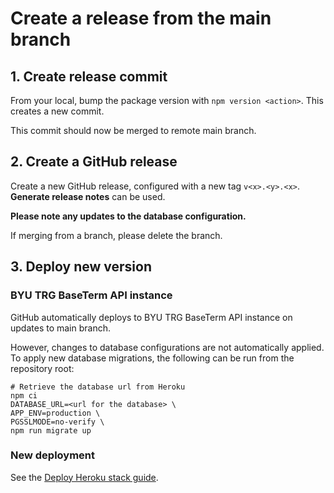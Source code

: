 # Create a release from the main branch

## 1. Create release commit

From your local, bump the package version with `npm version <action>`. This creates a new commit.

This commit should now be merged to remote main branch.

## 2. Create a GitHub release

Create a new GitHub release, configured with a new tag `v<x>.<y>.<x>`. **Generate release notes** can be used.

**Please note any updates to the database configuration.**

If merging from a branch, please delete the branch.

## 3. Deploy new version

### BYU TRG BaseTerm API instance

GitHub automatically deploys to BYU TRG BaseTerm API instance on updates to main branch. 

However, changes to database configurations are not automatically applied. To apply new database migrations, the following can be run from the repository root: 

```
# Retrieve the database url from Heroku
npm ci
DATABASE_URL=<url for the database> \
APP_ENV=production \
PGSSLMODE=no-verify \
npm run migrate up
```

### New deployment

See the [Deploy Heroku stack guide](deploy-heroku-stack.md).
